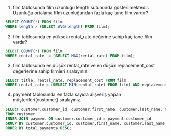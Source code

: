 1. film tablosunda film uzunluğu length sütununda gösterilmektedir. Uzunluğu ortalama film uzunluğundan fazla kaç tane film vardır?
```SQL
SELECT COUNT(*) FROM film
WHERE length > (SELECT AVG(length) FROM film);
```
2. film tablosunda en yüksek rental_rate değerine sahip kaç tane film vardır?
```SQL
SELECT COUNT(*) FROM film
WHERE rental_rate  = (SELECT MAX(rental_rate) FROM film);
```
3. film tablosunda en düşük rental_rate ve en düşün replacement_cost değerlerine sahip filmleri sıralayınız.
```SQL
SELECT title, rental_rate, replacement_cost FROM film
WHERE rental_rate = (SELECT MIN(rental_rate) FROM film) AND replacement_cost = (SELECT MIN(replacement_cost) FROM film);
```
4. payment tablosunda en fazla sayıda alışveriş yapan müşterileri(customer) sıralayınız.
```SQL
SELECT customer.customer_id, customer.first_name, customer.last_name, COUNT(payment.payment_id) AS total_payments
FROM customer
INNER JOIN payment ON customer.customer_id = payment.customer_id
GROUP BY customer.customer_id, customer.first_name, customer.last_name
ORDER BY total_payments DESC;
```
